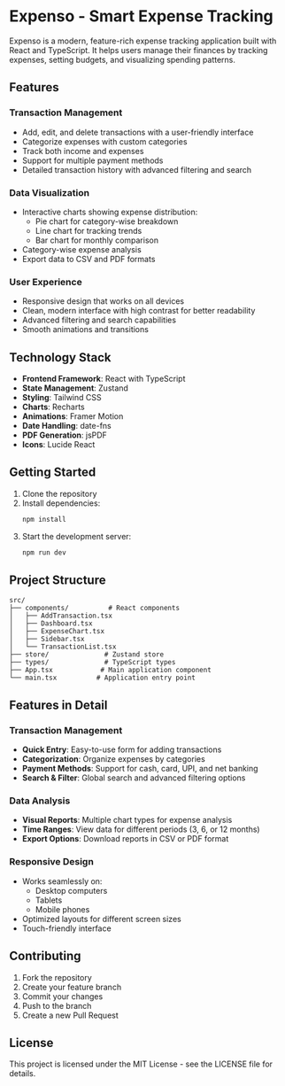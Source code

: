 # Expenso - Smart Expense Tracking

Expenso is a modern, feature-rich expense tracking application built with React and TypeScript. It helps users manage their finances by tracking expenses, setting budgets, and visualizing spending patterns.

## Features

### Transaction Management
- Add, edit, and delete transactions with a user-friendly interface
- Categorize expenses with custom categories
- Track both income and expenses
- Support for multiple payment methods
- Detailed transaction history with advanced filtering and search

### Data Visualization
- Interactive charts showing expense distribution:
  - Pie chart for category-wise breakdown
  - Line chart for tracking trends
  - Bar chart for monthly comparison
- Category-wise expense analysis
- Export data to CSV and PDF formats

### User Experience
- Responsive design that works on all devices
- Clean, modern interface with high contrast for better readability
- Advanced filtering and search capabilities
- Smooth animations and transitions

## Technology Stack

- **Frontend Framework**: React with TypeScript
- **State Management**: Zustand
- **Styling**: Tailwind CSS
- **Charts**: Recharts
- **Animations**: Framer Motion
- **Date Handling**: date-fns
- **PDF Generation**: jsPDF
- **Icons**: Lucide React

## Getting Started

1. Clone the repository
2. Install dependencies:
   ```bash
   npm install
   ```
3. Start the development server:
   ```bash
   npm run dev
   ```

## Project Structure

```
src/
├── components/          # React components
│   ├── AddTransaction.tsx
│   ├── Dashboard.tsx
│   ├── ExpenseChart.tsx
│   ├── Sidebar.tsx
│   └── TransactionList.tsx
├── store/              # Zustand store
├── types/              # TypeScript types
├── App.tsx            # Main application component
└── main.tsx          # Application entry point
```

## Features in Detail

### Transaction Management
- **Quick Entry**: Easy-to-use form for adding transactions
- **Categorization**: Organize expenses by categories
- **Payment Methods**: Support for cash, card, UPI, and net banking
- **Search & Filter**: Global search and advanced filtering options

### Data Analysis
- **Visual Reports**: Multiple chart types for expense analysis
- **Time Ranges**: View data for different periods (3, 6, or 12 months)
- **Export Options**: Download reports in CSV or PDF format

### Responsive Design
- Works seamlessly on:
  - Desktop computers
  - Tablets
  - Mobile phones
- Optimized layouts for different screen sizes
- Touch-friendly interface

## Contributing

1. Fork the repository
2. Create your feature branch
3. Commit your changes
4. Push to the branch
5. Create a new Pull Request

## License

This project is licensed under the MIT License - see the LICENSE file for details.